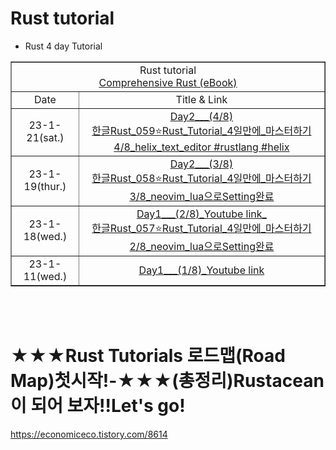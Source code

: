 # Rust tutorial

- Rust 4 day Tutorial

<table border="1">
    <tr>
    <td colspan="2" align="center">Rust tutorial<br><a href="https://google.github.io/comprehensive-rust/">Comprehensive Rust (eBook)</td>
    </tr>
    <tr align="center">
        <td>Date</td>
        <td>Title & Link</td>
    </tr>
    <tr align="center">
        <td>23-1-21(sat.)</td>
        <td>
        <a href="https://youtu.be/enZupH5pVDU">Day2___(4/8)<br>한글Rust_059⭐️Rust_Tutorial_4일만에_마스터하기4/8_helix_text_editor #rustlang #helix</td>
    <tr align="center">
        <td>23-1-19(thur.)</td>
        <td>
        <a href="https://youtu.be/9-u8_XOuqaM">Day2___(3/8)<br>한글Rust_058⭐️Rust_Tutorial_4일만에_마스터하기3/8_neovim_lua으로Setting완료</td>
    </tr>
    <tr align="center">
        <td>23-1-18(wed.)</td>
        <td>
        <a href="https://youtu.be/hzpll_QUk2M">Day1___(2/8)_Youtube link_<br>한글Rust_057⭐️Rust_Tutorial_4일만에_마스터하기2/8_neovim_lua으로Setting완료</td>
    </tr>
    <tr align="center">
        <td>23-1-11(wed.)</td>
        <td><a href="https://youtu.be/yaL39Fd_4as">Day1___(1/8)_Youtube link</td>
    </tr>
</table>

<br>

<br>

# ★★★Rust Tutorials 로드맵(Road Map)첫시작!-★★★(총정리)Rustacean이 되어 보자!!Let's go!

https://economiceco.tistory.com/8614
